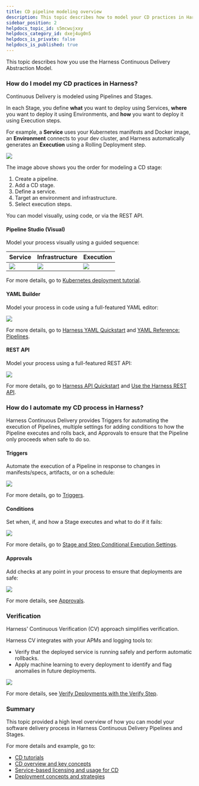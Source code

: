 ```yaml
---
title: CD pipeline modeling overview
description: This topic describes how to model your CD practices in Harness.
sidebar_position: 2
helpdocs_topic_id: s5mcwujxxy
helpdocs_category_id: dxej4ug0n5
helpdocs_is_private: false
helpdocs_is_published: true
---
```


This topic describes how you use the Harness Continuous Delivery Abstraction Model.

### How do I model my CD practices in Harness?

Continuous Delivery is modeled using Pipelines and Stages.

In each Stage, you define **what** you want to deploy using Services, **where** you want to deploy it using Environments, and **how** you want to deploy it using Execution steps.

For example, a **Service** uses your Kubernetes manifests and Docker image, an **Environment** connects to your dev cluster, and Harness automatically generates an **Execution** using a Rolling Deployment step.

![](../onboard-cd/cd-concepts/static/cd-pipeline-modeling-overview-02.png)

The image above shows you the order for modeling a CD stage:

1. Create a pipeline.
2. Add a CD stage.
3. Define a service.
4. Target an environment and infrastructure.
5. Select execution steps.

You can model visually, using code, or via the REST API.

#### Pipeline Studio (Visual)

Model your process visually using a guided sequence:



| **Service** | **Infrastructure** | **Execution** |
| --- | --- | --- |
| ![](../onboard-cd/cd-concepts/static/service.png) | ![](../onboard-cd/cd-concepts/static/Infrastructure.png) | ![](../onboard-cd/cd-concepts/static/execution.png) |

For more details, go to [Kubernetes deployment tutorial](../deploy-srv-diff-platforms/kubernetes/kubernetes-cd-quickstart.md).

#### YAML Builder

Model your process in code using a full-featured YAML editor:

![](../onboard-cd/cd-concepts/static/cd-pipeline-modeling-overview-03.png)

For more details, go to [Harness YAML Quickstart](../../platform/8_Pipelines/harness-yaml-quickstart.md) and [YAML Reference: Pipelines](../../platform/8_Pipelines/w_pipeline-steps-reference/yaml-reference-cd-pipeline.md).

#### REST API

Model your process using a full-featured REST API:

![](../onboard-cd/cd-concepts/static/cd-pipeline-modeling-overview-04.png)

For more details, go to [Harness API Quickstart](../../platform/16_APIs/api-quickstart.md) and [Use the Harness REST API](../../platform/16_APIs/harness-rest-api-reference.md).

### How do I automate my CD process in Harness?

Harness Continuous Delivery provides Triggers for automating the execution of Pipelines, multiple settings for adding conditions to how the Pipeline executes and rolls back, and Approvals to ensure that the Pipeline only proceeds when safe to do so.

#### Triggers

Automate the execution of a Pipeline in response to changes in manifests/specs, artifacts, or on a schedule:

![](../onboard-cd/cd-concepts/static/cd-pipeline-modeling-overview-05.png)

For more details, go to [Triggers](/docs/category/triggers).

#### Conditions

Set when, if, and how a Stage executes and what to do if it fails:

![](../onboard-cd/cd-concepts/static/cd-pipeline-modeling-overview-06.png)

For more details, go to [Stage and Step Conditional Execution Settings](../../platform/8_Pipelines/w_pipeline-steps-reference/step-skip-condition-settings.md).

#### Approvals

Add checks at any point in your process to ensure that deployments are safe:

![](../onboard-cd/cd-concepts/static/cd-pipeline-modeling-overview-07.png)

For more details, see [Approvals](/docs/category/approvals).

### Verification

Harness' Continuous Verification (CV) approach simplifies verification.

Harness CV integrates with your APMs and logging tools to:

* Verify that the deployed service is running safely and perform automatic rollbacks.
* Apply machine learning to every deployment to identify and flag anomalies in future deployments.

![](../onboard-cd/cd-concepts/static/cd-pipeline-modeling-overview-08.png)

For more details, see [Verify Deployments with the Verify Step](../verify/verify-deployments-with-the-verify-step.md).

### Summary

This topic provided a high level overview of how you can model your software delivery process in Harness Continuous Delivery Pipelines and Stages.

For more details and example, go to:

* [CD tutorials](/docs/category/cd-tutorials)
* [CD overview and key concepts](./cd-pipeline-basics.md)
* [Service-based licensing and usage for CD](./service-licensing-for-cd.md)
* [Deployment concepts and strategies](../manage-deployments/deployment-concepts.md)

